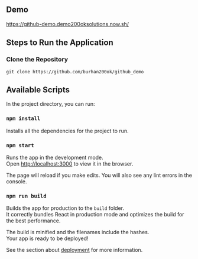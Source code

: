 ## Demo

https://github-demo.demo200oksolutions.now.sh/

## Steps to Run the Application

### Clone the Repository
`git clone https://github.com/burhan200ok/github_demo`

## Available Scripts

In the project directory, you can run:
### `npm install`
Installs all the dependencies for the project to run.


### `npm start`

Runs the app in the development mode.\
Open [http://localhost:3000](http://localhost:3000) to view it in the browser.

The page will reload if you make edits.
You will also see any lint errors in the console.

### `npm run build`

Builds the app for production to the `build` folder.\
It correctly bundles React in production mode and optimizes the build for the best performance.

The build is minified and the filenames include the hashes.\
Your app is ready to be deployed!

See the section about [deployment](https://facebook.github.io/create-react-app/docs/deployment) for more information.